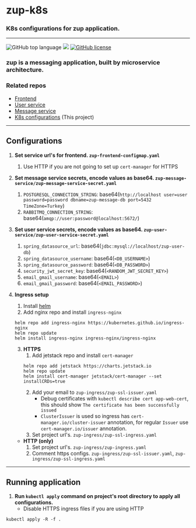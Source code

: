 # zup-k8s

### K8s configurations for zup application.

---
![GitHub top language](https://img.shields.io/github/languages/top/cccaaannn/zup-k8s?style=flat-square) ![](https://img.shields.io/github/repo-size/cccaaannn/zup-k8s?style=flat-square) [![GitHub license](https://img.shields.io/github/license/cccaaannn/zup-k8s?style=flat-square)](https://github.com/cccaaannn/zup-k8s/blob/master/LICENSE)

### zup is a messaging application, built by microservice architecture.
### Related repos
- [Frontend](https://github.com/cccaaannn/zup-frontend)
- [User service](https://github.com/cccaaannn/zup-user-service)
- [Message service](https://github.com/cccaaannn/zup-message-service)
- [K8s configurations](https://github.com/cccaaannn/zup-k8s) (This project)

<hr>

## Configurations
1. **Set service url's for frontend. `zup-frontend-configmap.yaml`**
    1. Use HTTP if you are not going to set up `cert-manager` for HTTPS
2. **Set message service secrets, encode values as base64. `zup-message-service/zup-message-service-secret.yaml`**
    1. `POSTGRESQL_CONNECTION_STRING`: base64(`http://localhost user=user password=password dbname=zup-message-db port=5432 TimeZone=Turkey`)
    2. `RABBITMQ_CONNECTION_STRING`: base64(`amqp://user:password@localhost:5672/`)
3. **Set user service secrets, encode values as base64. `zup-user-service/zup-user-service-secret.yaml`**
    1. `spring_datasource_url`: base64(`jdbc:mysql://localhost/zup-user-db`)
    2. `spring_datasource_username`: base64(`<DB_USERNAME>`)
    3. `spring_datasource_password`: base64(`<DB_PASSWORD>`)
    4. `security_jwt_secret_key`: base64(`<RANDOM_JWT_SECRET_KEY>`)
    5. `email_gmail_username`: base64(`<EMAIL>`)
    6. `email_gmail_password`: base64(`<EMAIL_PASSWORD>`)
4. **Ingress setup**
    1. Install [helm](https://helm.sh/)
    2. Add nginx repo and install `ingress-nginx`
    ```shell
    helm repo add ingress-nginx https://kubernetes.github.io/ingress-nginx
    helm repo update
    helm install ingress-nginx ingress-nginx/ingress-nginx
    ```
    3. **HTTPS**
        1. Add jetstack repo and install `cert-manager`
        ```shell
        helm repo add jetstack https://charts.jetstack.io
        helm repo update
        helm install cert-manager jetstack/cert-manager --set installCRDs=true
        ```
        2. Add your email to `zup-ingress/zup-ssl-issuer.yaml`
            - Debug certificates with `kubectl describe cert app-web-cert`, this should show `The certificate has been successfully issued`
            - `ClusterIssuer` is used so ingress has `cert-manager.io/cluster-issuer` annotation, for regular `Issuer` use `cert-manager.io/issuer` annotation.
        3. Set project url's. `zup-ingress/zup-ssl-ingress.yaml`

    - **HTTP (only)**
        1. Set project url's. `zup-ingress/zup-ingress.yaml`
        2. Comment https configs. `zup-ingress/zup-ssl-issuer.yaml`, `zup-ingress/zup-ssl-ingress.yaml`

<hr>

## Running application
1. **Run `kubectl apply` command on project's root directory to apply all configurations.**
    - Disable HTTPS ingress files if you are using HTTP  
```shell
kubectl apply -R -f .
```